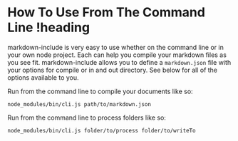 # How To Use From The Command Line !heading

markdown-include is very easy to use whether on the command line or in your own node project.  Each can help you compile your markdown files as you see fit.  markdown-include allows you to define a `markdown.json` file with your options for compile or in and out directory.  See below for all of the options available to you.

Run from the command line to compile your documents like so:

```
node_modules/bin/cli.js path/to/markdown.json
```

Run from the command line to process folders like so:

```
node_modules/bin/cli.js folder/to/process folder/to/writeTo
```
